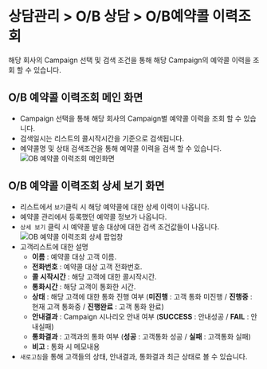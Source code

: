 # 상담관리 > O/B 상담 > O/B예약콜 이력조회
해당 회사의 Campaign 선택 및 검색 조건을 통해 해당 Campaign의 예약콜 이력을 조회 할 수 있습니다.

## O/B 예약콜 이력조회 메인 화면
 * Campaign 선택을 통해 해당 회사의 Campaign별 예약콜 이력을 조회 할 수 있습니다.
 * 검색일시는 리스트의 콜시작시간을 기준으로 검색됩니다.
 * 예약콜명 및 상태 검색조건을 통해 예약콜 이력을 검색 할 수 있습니다.
 ![OB 예약콜 이력조회 메인화면](https://user-images.githubusercontent.com/62526902/97535411-f6ec4900-19fe-11eb-8e33-96743f810696.PNG)

## O/B 예약콜 이력조회 상세 보기 화면
  * 리스트에서 `보기`클릭 시 해당 예약콜에 대한 상세 이력이 나옵니다.
  * 예약콜 관리에서 등록했던 예약콜 정보가 나옵니다.
  * `상세 보기` 클릭 시 예약콜 발송 대상에 대한 검색 조건값들이 나옵니다.
 ![OB 예약콜 이력조회 상세 팝업창](https://user-images.githubusercontent.com/62526902/97536895-374cc680-1a01-11eb-9c5a-01964cb5ce11.PNG)
 * 고객리스트에 대한 설명
    * **이름** : 예약콜 대상 고객 이름.
    * **전화번호** : 예약콜 대상 고객 전화번호.
    * **콜 시작시간** : 해당 고객에 대한 콜시작시간.
    * **통화시간** : 해당 고객이 통화한 시간.
    * **상태** : 해당 고객에 대한 통화 진행 여부 (**미진행** : 고객 통화 미진행 / **진행중** : 현재 고객 통화중 / **진행완료** : 고객 통화 완료)
    * **안내결과** : Campaign 시나리오 안내 여부 (**SUCCESS** : 안내성공 / **FAIL** : 안내실패)
    * **통화결과** : 고객과의 통화 여부 (**성공** : 고객통화 성공 / **실패** : 고객통화 실패)
    * **비고** : 통화 시 메모내용
 * `새로고침`을 통해 고객들의 상태, 안내결과, 통화결과 최근 상태로 볼 수 있습니다.
 
